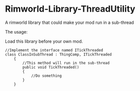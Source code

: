 # Rimworld-Library-ThreadUtility
A rimworld library that could make your mod run in a sub-thread


The usage:

Load this library before your own mod.

```
//Implement the interface named ITickThreaded
class ClassInSubThread : ThingComp, ITickThreaded
    {
        //This method will run in the sub-thread
        public void TickThreaded()
        {
            //Do something
        }
    }
```
